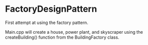 FactoryDesignPattern
====================
First attempt at using the factory pattern.

Main.cpp will create a house, power plant, and skyscraper using the createBuilding() function
from the BuildingFactory class.
